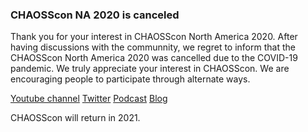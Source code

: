
### CHAOSScon NA 2020 is canceled


Thank you for your interest in CHAOSScon North America 2020. After having discussions with the communnity, we regret to inform that the CHAOSScon North America 2020 was cancelled due to the COVID-19 pandemic. We truly appreciate your interest in CHAOSScon. We are encouraging people to participate through alternate ways.

[Youtube channel](https://www.youtube.com/c/CHAOSStube)
[Twitter](https://www.youtube.com/c/CHAOSStube)
[Podcast](https://podcast.chaoss.community/)
[Blog](https://chaoss.community/blog/)


CHAOSScon will return in 2021.
